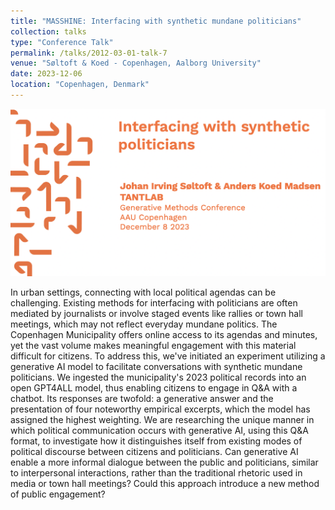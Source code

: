 ```yaml
---
title: "MASSHINE: Interfacing with synthetic mundane politicians"
collection: talks
type: "Conference Talk"
permalink: /talks/2012-03-01-talk-7
venue: "Søltoft & Koed - Copenhagen, Aalborg University"
date: 2023-12-06
location: "Copenhagen, Denmark"
---
```


![Conference](/images/MASSHINE-politics1.png)

In urban settings, connecting with local political agendas can be challenging. Existing methods for interfacing with politicians are often mediated by journalists or involve staged events like rallies or town hall meetings, which may not reflect everyday mundane politics. The Copenhagen Municipality offers online access to its agendas and minutes, yet the vast volume makes meaningful engagement with this material difficult for citizens. To address this, we've initiated an experiment utilizing a generative AI model to facilitate conversations with synthetic mundane politicians. We ingested the municipality's 2023 political records into an open GPT4ALL model, thus enabling citizens to engage in Q&A with a chatbot. Its responses are twofold: a generative answer and the presentation of four noteworthy empirical excerpts, which the model has assigned the highest weighting. We are researching the unique manner in which political communication occurs with generative AI, using this Q&A format, to investigate how it distinguishes itself from existing modes of political discourse between citizens and politicians. Can generative AI enable a more informal dialogue between the public and politicians, similar to interpersonal interactions, rather than the traditional rhetoric used in media or town hall meetings? Could this approach introduce a new method of public engagement?



